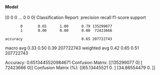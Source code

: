 #### Model
[0 0 0 ... 0 0 0]
Classification Report:
              precision    recall  f1-score   support

           0       0.65      1.00      0.79 135299077
           1       0.00      0.00      0.00  72423666

    accuracy                           0.65 207722743
   macro avg       0.33      0.50      0.39 207722743
weighted avg       0.42      0.65      0.51 207722743

Accuracy: 0.6513445520984671
Confusion Matrix:
[[135299077         0]
 [ 72423666         0]]
Confusion Matrix (%):
[[65.13445521  0.        ]
 [34.86554479  0.        ]]
